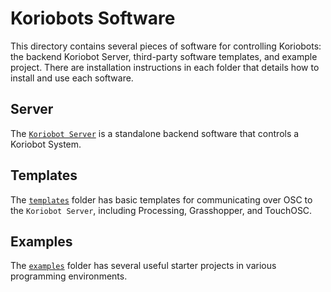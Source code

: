 # Koriobots Software
This directory contains several pieces of software for controlling Koriobots: the backend Koriobot Server, third-party software templates, and example project. There are installation instructions in each folder that details how to install and use each software.

## Server
The [`Koriobot Server`](https://github.com/madelinegannon/koriobots/tree/main/software/koriobot_server) is a standalone backend software that controls a Koriobot System.

## Templates
The [`templates`](https://github.com/madelinegannon/koriobots/tree/main/software/templates) folder has basic templates for communicating over OSC to the `Koriobot Server`, including Processing, Grasshopper, and TouchOSC.

## Examples
The [`examples`](https://github.com/madelinegannon/koriobots/tree/main/software/examples) folder has several useful starter projects in various programming environments. 
